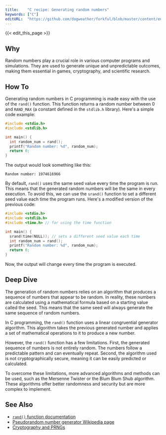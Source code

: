 ```yaml
---
title:    "C recipe: Generating random numbers"
keywords: ["C"]
editURL:  "https://github.com/dogweather/forkful/blob/master/content/en/c/generating-random-numbers.md"
---
```


{{< edit_this_page >}}

## Why

Random numbers play a crucial role in various computer programs and simulations. They are used to generate unique and unpredictable outcomes, making them essential in games, cryptography, and scientific research.

## How To

Generating random numbers in C programming is made easy with the use of the `rand()` function. This function returns a random number between 0 and `RAND_MAX` (a constant defined in the `stdlib.h` library). Here's a simple code example:

```C
#include <stdio.h>
#include <stdlib.h>

int main() {
  int random_num = rand();
  printf("Random number: %d", random_num);
  return 0;
}
```

The output would look something like this:

```
Random number: 1974616966
```

By default, `rand()` uses the same seed value every time the program is run. This means that the generated random numbers will be the same in every execution. To avoid this, we can use the `srand()` function to set a different seed value each time the program runs. Here's a modified version of the previous code:

```C
#include <stdio.h>
#include <stdlib.h>
#include <time.h> // for using the time function

int main() {
  srand(time(NULL)); // sets a different seed value each time
  int random_num = rand();
  printf("Random number: %d", random_num);
  return 0;
}
```

Now, the output will change every time the program is executed.

## Deep Dive

The generation of random numbers relies on an algorithm that produces a sequence of numbers that appear to be random. In reality, these numbers are calculated using a mathematical formula based on a starting value called the seed. This means that the same seed will always generate the same sequence of random numbers.

In C programming, the `rand()` function uses a linear congruential generator algorithm. This algorithm takes the previous generated number and applies a set of mathematical operations to it to produce a new number.

However, the `rand()` function has a few limitations. First, the generated sequence of numbers is not entirely random. The numbers follow a predictable pattern and can eventually repeat. Second, the algorithm used is not cryptographically secure, meaning it can be easily predicted or calculated.

To overcome these limitations, more advanced algorithms and methods can be used, such as the Mersenne Twister or the Blum Blum Shub algorithm. These algorithms offer better randomness and security but are more complex to implement.

## See Also

- [`rand()` function documentation](https://www.cplusplus.com/reference/cstdlib/rand/)
- [Pseudorandom number generator Wikipedia page](https://en.wikipedia.org/wiki/Pseudorandom_number_generator)
- [Cryptography and PRNGs](https://www.wikiwand.com/en/Cryptography/Symmetric_key#Keeping_the_key_secret_using_pseudorandomness)